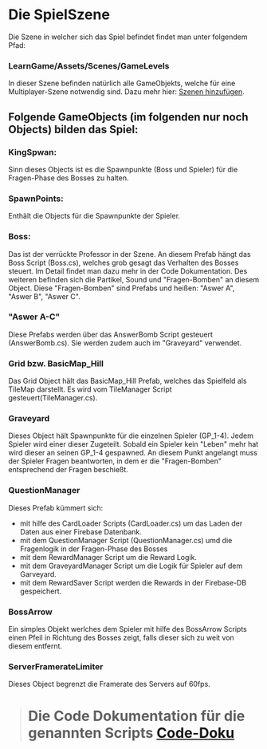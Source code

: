 # Die SpielSzene

Die Szene in welcher sich das Spiel befindet findet man unter folgendem Pfad:
### LearnGame/Assets/Scenes/GameLevels

In dieser Szene befinden natürlich alle GameObjekts, welche für eine Multiplayer-Szene notwendig sind. Dazu mehr hier: [Szenen hinzufügen](https://github.com/K0bin/SWT-P_SS_19_Learn/wiki/Einpflegen-neuer-Spiele).

## Folgende GameObjects (im folgenden nur noch Objects) bilden das Spiel:

### KingSpwan:
Sinn dieses Objects ist es die Spawnpunkte (Boss und Spieler) für die Fragen-Phase des Bosses zu halten.

### SpawnPoints:
Enthält die Objects für die Spawnpunkte der Spieler.

### Boss:
Das ist der verrückte Professor in der Szene. An diesem Prefab hängt das Boss Script (Boss.cs), welches grob gesagt das Verhalten des Bosses steuert. Im Detail findet man dazu mehr in der Code Dokumentation. Des weiteren befinden sich die Partikel, Sound und "Fragen-Bomben" an diesem Object. Diese "Fragen-Bomben" sind Prefabs und heißen: "Aswer A", "Aswer B", "Aswer C".

### "Aswer A-C" 
Diese Prefabs werden über das AnswerBomb Script gesteuert (AnswerBomb.cs). 
Sie werden zudem auch im "Graveyard" verwendet.

### Grid bzw. BasicMap_Hill
Das Grid Object hält das BasicMap_Hill Prefab, welches das Spielfeld als TileMap darstellt. Es wird vom TileManager Script gesteuert(TileManager.cs).

### Graveyard
Dieses Object hält Spawnpunkte für die einzelnen Spieler (GP_1-4). Jedem Spieler wird einer dieser Zugeteilt. Sobald ein Spieler kein "Leben" mehr hat wird dieser an seinen GP_1-4 gespawned. An diesem Punkt angelangt muss der Spieler Fragen beantworten, in dem er die "Fragen-Bomben" entsprechend der Fragen beschießt. 

### QuestionManager 
Dieses Prefab kümmert sich:
* mit hilfe des CardLoader Scripts (CardLoader.cs) um das Laden der Daten aus einer Firebase Datenbank. 
* mit dem QuestionManager Script (QuestionManager.cs) umd die Fragenlogik in der Fragen-Phase des Bosses
* mit dem RewardManager Script um die Reward Logik.
* mit dem GraveyardManager Script um die Logik für Spieler auf dem Garveyard.
* mit dem RewardSaver Script werden die Rewards in der Firebase-DB gespeichert.

### BossArrow
Ein simples Objekt werlches dem Spieler mit hilfe des BossArrow Scripts einen Pfeil in Richtung des Bosses zeigt, falls dieser sich zu weit von diesem entfernt. 

### ServerFramerateLimiter
Dieses Object begrenzt die Framerate des Servers auf 60fps.


> # **Die Code Dokumentation für die genannten Scripts [Code-Doku](https://k0bin.github.io/SWT-P_SS_19_Learn/api/index.html)**
